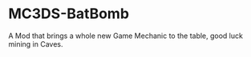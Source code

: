 # MC3DS-BatBomb
A Mod that brings a whole new Game Mechanic to the table, good luck mining in Caves.
